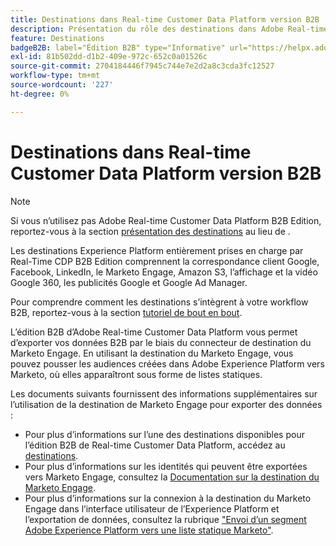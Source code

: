 ```yaml
---
title: Destinations dans Real-time Customer Data Platform version B2B
description: Présentation du rôle des destinations dans Adobe Real-time Customer Data Platform Édition B2B.
feature: Destinations
badgeB2B: label="Édition B2B" type="Informative" url="https://helpx.adobe.com/legal/product-descriptions/real-time-customer-data-platform-b2b-edition-prime-and-ultimate-packages.html newtab=true"
exl-id: 81b502dd-d1b2-409e-972c-652c0a01526c
source-git-commit: 2704184446f7945c744e7e2d2a8c3cda3fc12527
workflow-type: tm+mt
source-wordcount: '227'
ht-degree: 0%

---
```


# Destinations dans Real-time Customer Data Platform version B2B

>[!NOTE]
>
>Si vous n’utilisez pas Adobe Real-time Customer Data Platform B2B Edition, reportez-vous à la section [présentation des destinations](../../destinations/home.md) au lieu de .

Les destinations Experience Platform entièrement prises en charge par Real-Time CDP B2B Edition comprennent la correspondance client Google, Facebook, LinkedIn, le Marketo Engage, Amazon S3, l’affichage et la vidéo Google 360, les publicités Google et Google Ad Manager.

Pour comprendre comment les destinations s’intègrent à votre workflow B2B, reportez-vous à la section [tutoriel de bout en bout](../b2b-tutorial.md#activate-your-evaluated-data-to-a-destination).

L’édition B2B d’Adobe Real-time Customer Data Platform vous permet d’exporter vos données B2B par le biais du connecteur de destination du Marketo Engage. En utilisant la destination du Marketo Engage, vous pouvez pousser les audiences créées dans Adobe Experience Platform vers Marketo, où elles apparaîtront sous forme de listes statiques.

Les documents suivants fournissent des informations supplémentaires sur l’utilisation de la destination de Marketo Engage pour exporter des données :

- Pour plus d’informations sur l’une des destinations disponibles pour l’édition B2B de Real-time Customer Data Platform, accédez au [destinations](../../destinations/catalog/overview.md).
- Pour plus d’informations sur les identités qui peuvent être exportées vers Marketo Engage, consultez la [Documentation sur la destination du Marketo Engage](../../destinations/catalog/adobe/marketo-engage.md).
- Pour plus d’informations sur la connexion à la destination du Marketo Engage dans l’interface utilisateur de l’Experience Platform et l’exportation de données, consultez la rubrique [&quot;Envoi d’un segment Adobe Experience Platform vers une liste statique Marketo&quot;](https://experienceleague.adobe.com/docs/marketo/using/product-docs/core-marketo-concepts/smart-lists-and-static-lists/static-lists/push-an-adobe-experience-platform-segment-to-a-marketo-static-list.html).
